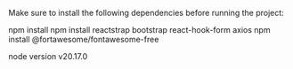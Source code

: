 Make sure to install the following dependencies before running the project:

npm install
npm install reactstrap bootstrap react-hook-form axios
npm install @fortawesome/fontawesome-free

node version v20.17.0
